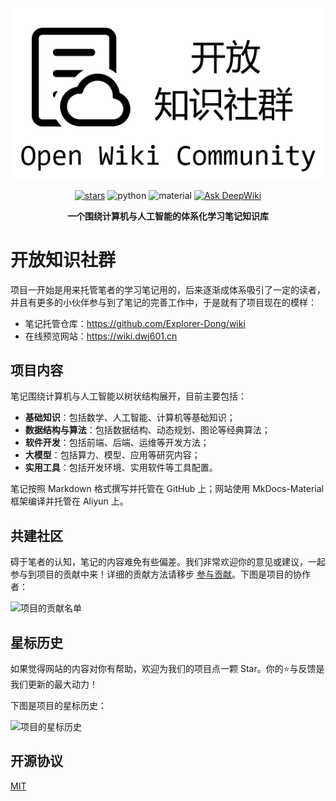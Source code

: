 <div align="center">
<a href="https://wiki.dwj601.cn/">
    <img src="./overrides/assets/cover-image.png" alt="Site Cover Image" />
</a>

</br>

[![stars](https://img.shields.io/github/stars/Explorer-Dong/wiki?color=ccf)](https://github.com/Explorer-Dong/wiki)
![python](https://img.shields.io/badge/Python-3.11+-aff)
![material](https://img.shields.io/badge/Mkdocs_Material-9.x-purple)
[![Ask DeepWiki](https://deepwiki.com/badge.svg)](https://deepwiki.com/Explorer-Dong/wiki)

<b>一个围绕计算机与人工智能的体系化学习笔记知识库</b>

</div>

# 开放知识社群

项目一开始是用来托管笔者的学习笔记用的，后来逐渐成体系吸引了一定的读者，并且有更多的小伙伴参与到了笔记的完善工作中，于是就有了项目现在的模样：

- 笔记托管仓库：<https://github.com/Explorer-Dong/wiki>
- 在线预览网站：<https://wiki.dwj601.cn>

## 项目内容

笔记围绕计算机与人工智能以树状结构展开，目前主要包括：

- **基础知识**：包括数学、人工智能、计算机等基础知识；
- **数据结构与算法**：包括数据结构、动态规划、图论等经典算法；
- **软件开发**：包括前端、后端、运维等开发方法；
- **大模型**：包括算力、模型、应用等研究内容；
- **实用工具**：包括开发环境、实用软件等工具配置。

笔记按照 Markdown 格式撰写并托管在 GitHub 上；网站使用 MkDocs-Material 框架编译并托管在 Aliyun 上。

## 共建社区

碍于笔者的认知，笔记的内容难免有些偏差。我们非常欢迎你的意见或建议，一起参与到项目的贡献中来！详细的贡献方法请移步 [参与贡献](https://wiki.dwj601.cn/contributing/)。下图是项目的协作者：

![项目的贡献名单](https://contrib.rocks/image?repo=Explorer-Dong/wiki)

## 星标历史

如果觉得网站的内容对你有帮助，欢迎为我们的项目点一颗 Star。你的⭐与反馈是我们更新的最大动力！

下图是项目的星标历史：

![项目的星标历史](https://api.star-history.com/svg?repos=Explorer-Dong/wiki&type=Date)

## 开源协议

[MIT](./LICENSE)
